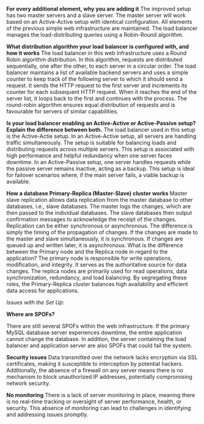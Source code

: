 **For every additional element, why you are adding it**
The improved setup has two master servers and a slave server. The master server will work based on an Active-Active setup with identical configuration. All elements of the previous simple web infrastructure are maintained. The load balancer manages the load-distributing queries using a Robin-Round algorithm. 

**What distribution algorithm your load balancer is configured with, and how it works**
The load balancer in this web infrastructure uses a Round Robin algorithm distribution. In this algorithm, requests are distributed sequentially, one after the other, to each server in a circular order. The load balancer maintains a list of available backend servers and uses a simple counter to keep track of the following server to which it should send a request. It sends the HTTP request to the first server and increments its counter for each subsequent HTTP request. When it reaches the end of the server list, it loops back to the first and continues with the process. The round-robin algorithm ensures equal distribution of requests and is favourable for servers of similar capabilities.

**Is your load balancer enabling an Active-Active or Active-Passive setup? Explain the difference between both.**
The load balancer used in this setup is the Active-Actie setup.
In an Active-Active setup, all servers are handling traffic simultaneously. The setup is suitable for balancing loads and distributing requests across multiple servers. This setup is associated with high performance and helpful redundancy when one server faces downtime. In an Active-Passive setup, one server handles requests while the passive server remains inactive, acting as a backup. This setup is ideal for failover scenarios where, if the main server fails, a viable backup is available. 

**How a database Primary-Replica (Master-Slave) cluster works**
Master slave replication allows data replication from the master database to other databases, i.e., slave databases. The master logs the changes, which are then passed to the individual databases. The slave databases then output confirmation messages to acknowledge the receipt of the changes. Replication can be either synchronous or asynchronous. The difference is simply the timing of the propagation of changes. If the changes are made to the master and slave simultaneously, it is synchronous. If changes are queued up and written later, it is asynchronous.
What is the difference between the Primary node and the Replica node in regard to the application?
The primary node is responsible for write operations, modification, and integrity. It serves as the authoritative source for data changes. The replica nodes are primarily used for read operations, data synchronization, redundancy, and load balancing. By segregating these roles, the Primary-Replica cluster balances high availability and efficient data access for applications.

*Issues with the Set Up:*

**Where are SPOFs?**

There are still several SPOFs within the web infrastructure. If the primary MySQL database server experiences downtime, the entire application cannot change the database. In addition, the server containing the load balancer and application server are also SPOFs that could fail the system.

**Security issues**
Data transmitted over the network lacks encryption via SSL certificates, making it susceptible to interception by potential hackers. Additionally, the absence of a firewall on any server means there is no mechanism to block unauthorized IP addresses, potentially compromising network security.

**No monitoring**
There is a lack of server monitoring in place, meaning there is no real-time tracking or oversight of server performance, health, or security. This absence of monitoring can lead to challenges in identifying and addressing issues promptly.

